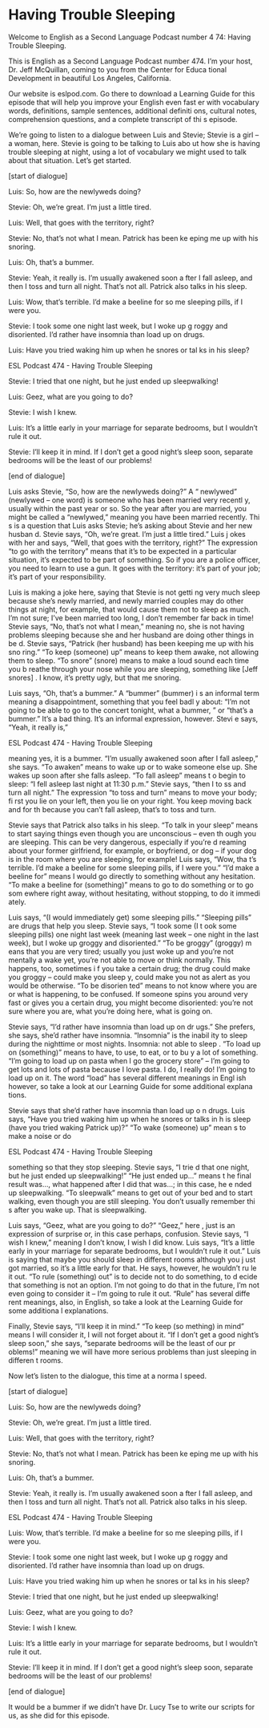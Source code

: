 # Having Trouble Sleeping

Welcome to English as a Second Language Podcast number 4 74: Having Trouble Sleeping.

This is English as a Second Language Podcast number 474.  I’m your host, Dr. Jeff McQuillan, coming to you from the Center for Educa tional Development in beautiful Los Angeles, California.

Our website is eslpod.com.  Go there to download a Learning Guide for this episode that will help you improve your English even fast er with vocabulary words, definitions, sample sentences, additional definiti ons, cultural notes, comprehension questions, and a complete transcript of thi s episode.

We’re going to listen to a dialogue between Luis and Stevie; Stevie is a girl – a woman, here.  Stevie is going to be talking to Luis abo ut how she is having trouble sleeping at night, using a lot of vocabulary we might used to talk about that situation.  Let’s get started.

[start of dialogue]

Luis:  So, how are the newlyweds doing?

Stevie:  Oh, we’re great.  I’m just a little tired.

Luis:  Well, that goes with the territory, right?

Stevie:  No, that’s not what I mean.  Patrick has been ke eping me up with his snoring.

Luis:  Oh, that’s a bummer.

Stevie:  Yeah, it really is.  I’m usually awakened soon a fter I fall asleep, and then I toss and turn all night.  That’s not all.  Patrick also  talks in his sleep.

Luis:  Wow, that’s terrible.  I’d make a beeline for so me sleeping pills, if I were you.

Stevie:  I took some one night last week, but I woke up g roggy and disoriented. I’d rather have insomnia than load up on drugs.

Luis:  Have you tried waking him up when he snores or tal ks in his sleep?

ESL Podcast 474 - Having Trouble Sleeping

 Stevie:  I tried that one night, but he just ended up  sleepwalking!

Luis:  Geez, what are you going to do?

Stevie:  I wish I knew.

Luis:  It’s a little early in your marriage for separate  bedrooms, but I wouldn’t rule it out.

Stevie:  I’ll keep it in mind.  If I don’t get a good  night’s sleep soon, separate bedrooms will be the least of our problems!

[end of dialogue]

Luis asks Stevie, “So, how are the newlyweds doing?”  A “ newlywed” (newlywed – one word) is someone who has been married very recentl y, usually within the past year or so.  So the year after you are married, you might be called a “newlywed,” meaning you have been married recently.  Thi s is a question that Luis asks Stevie; he’s asking about Stevie and her new husban d.  Stevie says, “Oh, we’re great.  I’m just a little tired.”  Luis j okes with her and says, “Well, that goes with the territory, right?”  The expression “to go with the territory” means that it’s to be expected in a particular situation, it’s expected to be part of something.  So if you are a police officer, you need to learn to use a gun.  It goes with the territory: it’s part of your job; it’s part of  your responsibility.

Luis is making a joke here, saying that Stevie is not getti ng very much sleep because she’s newly married, and newly married couples may do other things at night, for example, that would cause them not to sleep  as much.  I’m not sure; I’ve been married too long, I don’t remember far back in time!  Stevie says, “No, that’s not what I mean,” meaning no, she is not having  problems sleeping because she and her husband are doing other things in be d.  Stevie says, “Patrick (her husband) has been keeping me up with his sno ring.”  “To keep (someone) up” means to keep them awake, not allowing them to sleep.  “To snore” (snore) means to make a loud sound each time you b reathe through your nose while you are sleeping, something like [Jeff snores] .  I know, it’s pretty ugly, but that me snoring.

Luis says, “Oh, that’s a bummer.”  A “bummer” (bummer) i s an informal term meaning a disappointment, something that you feel badl y about: “I’m not going to be able to go to the concert tonight, what a bummer, ” or “that’s a bummer.”  It’s a bad thing.  It’s an informal expression, however.  Stevi e says, “Yeah, it really is,”

ESL Podcast 474 - Having Trouble Sleeping

 meaning yes, it is a bummer.  “I’m usually awakened soon after I fall asleep,” she says.  “To awaken” means to wake up or to wake someone else  up.  She wakes up soon after she falls asleep.  “To fall asleep” means t o begin to sleep: “I fell asleep last night at 11:30 p.m.”  Stevie says, “then I to ss and turn all night.”  The expression “to toss and turn” means to move your body; fi rst you lie on your left, then you lie on your right.  You keep moving back and for th because you can’t fall asleep, that’s to toss and turn.

Stevie says that Patrick also talks in his sleep.  “To talk in your sleep” means to start saying things even though you are unconscious – even th ough you are sleeping.  This can be very dangerous, especially if you’re d reaming about your former girlfriend, for example, or boyfriend, or dog – if your dog is in the room where you are sleeping, for example!  Luis says, “Wow, tha t’s terrible.  I’d make a beeline for some sleeping pills, if I were you.”  “I’d make a beeline for” means I would go directly to something without any hesitation.  “To make a beeline for (something)” means to go to do something or to go som ewhere right away, without hesitating, without stopping, to do it immedi ately.

Luis says, “(I would immediately get) some sleeping pills.”   “Sleeping pills” are drugs that help you sleep.  Stevie says, “I took some (I t ook some sleeping pills) one night last week (meaning last week – one night in  the last week), but I woke up groggy and disoriented.”  “To be groggy” (groggy) m eans that you are very tired; usually you just woke up and you’re not mentally a wake yet, you’re not able to move or think normally.  This happens, too, sometimes i f you take a certain drug; the drug could make you groggy – could make you sleep y, could make you not as alert as you would be otherwise.  “To be disorien ted” means to not know where you are or what is happening, to be confused.  If  someone spins you around very fast or gives you a certain drug, you might  become disoriented: you’re not sure where you are, what you’re doing here,  what is going on.

Stevie says, “I’d rather have insomnia than load up on dr ugs.”  She prefers, she says, she’d rather have insomnia.  “Insomnia” is the inabil ity to sleep during the nighttime or most nights.  Insomnia: not able to sleep .  “To load up on (something)” means to have, to use, to eat, or to bu y a lot of something.  “I’m going to load up on pasta when I go the grocery store”  – I’m going to get lots and lots of pasta because I love pasta.  I do, I really do!  I’m going to load up on it. The word “load” has several different meanings in Engl ish however, so take a look at our Learning Guide for some additional explana tions.

Stevie says that she’d rather have insomnia than load up o n drugs.  Luis says, “Have you tried waking him up when he snores or talks in h is sleep (have you tried waking Patrick up)?”  “To wake (someone) up” mean s to make a noise or do

ESL Podcast 474 - Having Trouble Sleeping

 something so that they stop sleeping.  Stevie says, “I trie d that one night, but he just ended up sleepwalking!”  “He just ended up…” means t he final result was…, what happened after I did that was…; in this case, he e nded up sleepwalking. “To sleepwalk” means to get out of your bed and to start  walking, even though you are still sleeping.  You don’t usually remember thi s after you wake up.  That is sleepwalking.

Luis says, “Geez, what are you going to do?”  “Geez,” here , just is an expression of surprise or, in this case perhaps, confusion.  Stevie says, “I wish I knew,” meaning I don’t know, I wish I did know.  Luis says, “It’s a little early in your marriage for separate bedrooms, but I wouldn’t rule it out.”  Luis is saying that maybe you should sleep in different rooms although you j ust got married, so it’s a little early for that.  He says, however, he wouldn’t ru le it out.  “To rule (something) out” is to decide not to do something, to d ecide that something is not an option.  I’m not going to do that in the future,  I’m not even going to consider it – I’m going to rule it out.  “Rule” has several diffe rent meanings, also, in English, so take a look at the Learning Guide for some additiona l explanations.

Finally, Stevie says, “I’ll keep it in mind.”  “To keep (so mething) in mind” means I will consider it, I will not forget about it.  “If I don’t get a good night’s sleep soon,” she says, “separate bedrooms will be the least of our pr oblems!” meaning we will have more serious problems than just sleeping in differen t rooms.

Now let’s listen to the dialogue, this time at a norma l speed.

[start of dialogue]

Luis:  So, how are the newlyweds doing?

Stevie:  Oh, we’re great.  I’m just a little tired.

Luis:  Well, that goes with the territory, right?

Stevie:  No, that’s not what I mean.  Patrick has been ke eping me up with his snoring.

Luis:  Oh, that’s a bummer.

Stevie:  Yeah, it really is.  I’m usually awakened soon a fter I fall asleep, and then I toss and turn all night.  That’s not all.  Patrick also  talks in his sleep.

ESL Podcast 474 - Having Trouble Sleeping

 Luis:  Wow, that’s terrible.  I’d make a beeline for so me sleeping pills, if I were you.

Stevie:  I took some one night last week, but I woke up g roggy and disoriented. I’d rather have insomnia than load up on drugs.

Luis:  Have you tried waking him up when he snores or tal ks in his sleep?

Stevie:  I tried that one night, but he just ended up  sleepwalking!

Luis:  Geez, what are you going to do?

Stevie:  I wish I knew.

Luis:  It’s a little early in your marriage for separate  bedrooms, but I wouldn’t rule it out.

Stevie:  I’ll keep it in mind.  If I don’t get a good  night’s sleep soon, separate bedrooms will be the least of our problems!

[end of dialogue]

It would be a bummer if we didn’t have Dr. Lucy Tse to write our scripts for us, as she did for this episode.





